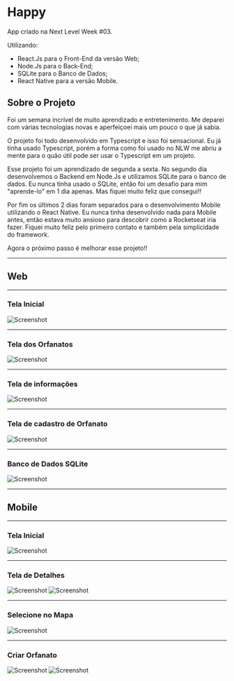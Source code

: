 # Happy

App criado na Next Level Week #03.

Utilizando: 

 * React.Js para o Front-End da versão Web;
 * Node.Js para o Back-End;
 * SQLite para o Banco de Dados;
 * React Native para a versão Mobile.
 
 ## Sobre o Projeto

Foi um semana incrível de muito aprendizado e entretenimento. Me deparei com várias tecnologias novas e aperfeiçoei mais um pouco o que já sabia.

O projeto foi todo desenvolvido em Typescript e isso foi sensacional. Eu já tinha usado Typescript, porém a forma como foi usado no NLW me abriu a mente para o quão útil pode ser usar o Typescript em um projeto.

Esse projeto foi um aprendizado de segunda a sexta. No segundo dia desenvolvemos o Backend em Node.Js e utilizamos SQLite para o banco de dados. Eu nunca tinha usado o SQLite, então foi um desafio para mim "aprende-lo" em 1 dia apenas. Mas fiquei muito feliz que consegui!!

Por fim os últimos 2 dias foram separados para o desenvolvimento Mobile utilizando o React Native. Eu nunca tinha desenvolvido nada para Mobile antes, então estava muito ansioso para descobrir como a Rocketseat iria fazer. Fiquei muito feliz pelo primeiro contato e também pela simplicidade do framework.

Agora o próximo passo é melhorar esse projeto!!


---

## Web

---

### Tela Inicial

![Screenshot](Screenshots/TelaInicial.png)

---

### Tela dos Orfanatos

![Screenshot](Screenshots/Map.png)

---

### Tela de informações

![Screenshot](Screenshots/Orphanage.png)

---

### Tela de cadastro de Orfanato

![Screenshot](Screenshots/CreateOrphanage.png)

---

### Banco de Dados SQLite

![Screenshot](Screenshots/sqlite.png)

---

## Mobile

---

### Tela Inicial

![Screenshot](Screenshots/MobileInicio.PNG)

---

### Tela de Detalhes

![Screenshot](Screenshots/MobileDetails.PNG)
![Screenshot](Screenshots/MobileDetails2.PNG)

---

### Selecione no Mapa

![Screenshot](Screenshots/MobileSelectMap.PNG)

---

### Criar Orfanato

![Screenshot](Screenshots/MobileCreate.PNG)
![Screenshot](Screenshots/MobileCreate2.PNG)



